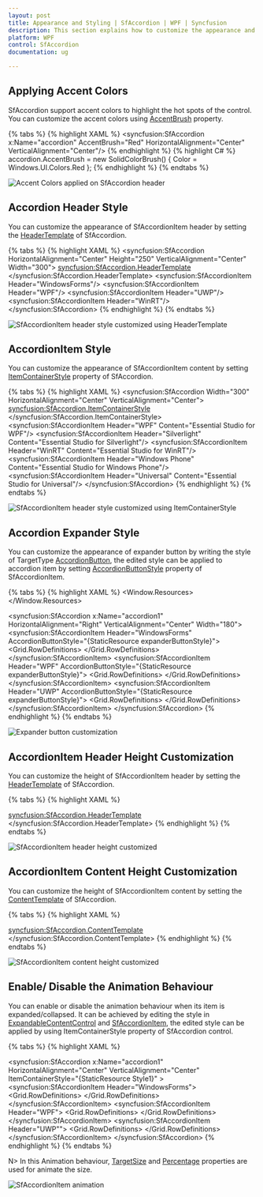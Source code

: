 ```yaml
---
layout: post
title: Appearance and Styling | SfAccordion | WPF | Syncfusion
description: This section explains how to customize the appearance and styling of SfAccordion control.
platform: WPF
control: SfAccordion
documentation: ug

---
```


## Applying Accent Colors

SfAccordion support accent colors to highlight the hot spots of the control. You can customize the accent colors using [AccentBrush](https://help.syncfusion.com/cr/cref_files/wpf/Syncfusion.SfAccordion.WPF~Syncfusion.Windows.Controls.Layout.SfAccordion~AccentBrush.html) property.

{% tabs %}
{% highlight XAML %}
<syncfusion:SfAccordion x:Name="accordion"  AccentBrush="Red"  HorizontalAlignment="Center" VerticalAlignment="Center"/>
{% endhighlight %}
{% highlight C# %}
accordion.AccentBrush = new SolidColorBrush() { Color = Windows.UI.Colors.Red };
{% endhighlight %}
{% endtabs %}

![Accent Colors applied on SfAccordion header](Appearance-and-Styling-images/Accent-Brush_img1.png)

## Accordion Header Style

You can customize the appearance of SfAccordionItem header by setting the [HeaderTemplate](https://help.syncfusion.com/cr/wpf/Syncfusion.SfAccordion.WPF~Syncfusion.Windows.Controls.Layout.SfAccordion~HeaderTemplate.html) of SfAccordion.

{% tabs %}
{% highlight XAML %}
<syncfusion:SfAccordion HorizontalAlignment="Center" Height="250"  VerticalAlignment="Center" Width="300">
	<!-- For customizinng header -->
	<syncfusion:SfAccordion.HeaderTemplate>
		<DataTemplate>
			<TextBlock Text="{Binding}" Foreground="Red" Opacity="1" FontFamily="Calibri" FontWeight="Bold" FontSize="20"/>
		</DataTemplate>
	</syncfusion:SfAccordion.HeaderTemplate>
	<syncfusion:SfAccordionItem Header="WindowsForms"/>
	<syncfusion:SfAccordionItem Header="WPF"/>
	<syncfusion:SfAccordionItem Header="UWP"/>
	<syncfusion:SfAccordionItem Header="WinRT"/>
</syncfusion:SfAccordion>
{% endhighlight %}
{% endtabs %}

![SfAccordionItem header style customized using HeaderTemplate](Appearance-and-Styling-images/Accordion-Header-Style_img1.png)

## AccordionItem Style

You can customize the appearance of SfAccordionItem content by setting [ItemContainerStyle](https://help.syncfusion.com/cr/wpf/Syncfusion.SfAccordion.WPF~Syncfusion.Windows.Controls.Layout.SfAccordion~ItemContainerStyle.html) property of SfAccordion.

{% tabs %}
{% highlight XAML %}
<syncfusion:SfAccordion  Width="300"  HorizontalAlignment="Center" VerticalAlignment="Center">
	<syncfusion:SfAccordion.ItemContainerStyle>
		<Style TargetType="syncfusion:SfAccordionItem">
			<Setter Property="Foreground"  Value="Red"/>
			<Setter Property="FontSize"  Value="14"/>
		</Style>
	</syncfusion:SfAccordion.ItemContainerStyle>
	<syncfusion:SfAccordionItem Header="WPF" Content="Essential Studio for WPF"/>
	<syncfusion:SfAccordionItem Header="Silverlight" Content="Essential Studio for Silverlight"/>
	<syncfusion:SfAccordionItem Header="WinRT" Content="Essential Studio for WinRT"/>
	<syncfusion:SfAccordionItem Header="Windows Phone" Content="Essential Studio for Windows Phone"/>
	<syncfusion:SfAccordionItem Header="Universal"  Content="Essential Studio for Universal"/>
</syncfusion:SfAccordion>
{% endhighlight %}
{% endtabs %}

![SfAccordionItem header style customized using ItemContainerStyle](Appearance-and-Styling-images/AccordionItem-Content-img1.png)

## Accordion Expander Style

You can customize the appearance of expander button by writing the style of TargetType [AccordionButton](https://help.syncfusion.com/cr/wpf/Syncfusion.SfAccordion.WPF~Syncfusion.Windows.Controls.Layout.AccordionButton.html), the edited style can be applied to accordion item by setting [AccordionButtonStyle](https://help.syncfusion.com/cr/wpf/Syncfusion.SfAccordion.WPF~Syncfusion.Windows.Controls.Layout.SfAccordionItem~AccordionButtonStyle.html) property of SfAccordionItem.

{% tabs %}
{% highlight XAML %}
<Window.Resources>
    <!--  AccordionButton Style -->
	<Style TargetType="syncfusion:AccordionButton" x:Key="expanderButtonStyle">
		<Setter Property="Template">
			<Setter.Value>
				<ControlTemplate TargetType="syncfusion:AccordionButton">
					<Grid Margin="{TemplateBinding Padding}" Background="Transparent">
						<VisualStateManager.VisualStateGroups>
							<VisualStateGroup x:Name="ExpandDirectionStates">
								<VisualStateGroup.Transitions>
									<VisualTransition GeneratedDuration="0" />
								</VisualStateGroup.Transitions>
							</VisualStateGroup>
							<VisualStateGroup x:Name="ExpansionStates">
								<VisualStateGroup.Transitions>
									<VisualTransition GeneratedDuration="0" />
								</VisualStateGroup.Transitions>
							    <VisualState x:Name="Collapsed">
							        <Storyboard>
									    <DoubleAnimation BeginTime="00:00:00" Duration="00:00:00.3" Storyboard.TargetName="icon" Storyboard.TargetProperty="(UIElement.RenderTransform).(TransformGroup.Children)[2].(RotateTransform.Angle)" To="0" />
								    </Storyboard>
								</VisualState>
								<VisualState x:Name="Expanded">
									<Storyboard>
										<DoubleAnimation BeginTime="00:00:00" Duration="00:00:00.3" Storyboard.TargetName="icon" Storyboard.TargetProperty="(UIElement.RenderTransform).(TransformGroup.Children)[2].(RotateTransform.Angle)" To="90" />
											<ColorAnimationUsingKeyFrames BeginTime="00:00:00" Duration="00:00:00.0010000" Storyboard.TargetName="ExpandedBackground" Storyboard.TargetProperty="(Border.Background).(SolidColorBrush.Color)">
												<SplineColorKeyFrame KeyTime="00:00:00" Value="DeepPink" />
									    	</ColorAnimationUsingKeyFrames>
										<DoubleAnimationUsingKeyFrames BeginTime="00:00:00" Duration="00:00:00.0010000" Storyboard.TargetName="ExpandedBackground" Storyboard.TargetProperty="(UIElement.Opacity)">
								     		<SplineDoubleKeyFrame KeyTime="00:00:00" Value="0.5" />
										</DoubleAnimationUsingKeyFrames>
									</Storyboard>
								</VisualState>
							</VisualStateGroup>
						</VisualStateManager.VisualStateGroups>
						<Border x:Name="background" Background="{Binding Background}"  CornerRadius="1,1,1,1">
							<Grid>
								<Border Height="Auto" Margin="0,0,0,0" x:Name="ExpandedBackground" VerticalAlignment="Stretch" Opacity="0" Background="Red" BorderBrush="Yellow" BorderThickness="{TemplateBinding BorderThickness}" CornerRadius="1,1,1,1" />
								<Border Height="Auto" Margin="0,0,0,0" x:Name="MouseOverBackground" VerticalAlignment="Stretch" Opacity="0" Background="Green" BorderBrush="Yellow" BorderThickness="{TemplateBinding BorderThickness}" CornerRadius="1,1,1,1" />
								<Grid Background="Transparent">
									<Grid.ColumnDefinitions>
										<ColumnDefinition Width="Auto"  />
										<ColumnDefinition Width="Auto" />
									</Grid.ColumnDefinitions>
									<Grid.RowDefinitions>
										<RowDefinition Height="Auto"/>
										<RowDefinition Height="Auto"  />
									</Grid.RowDefinitions>
									<Grid Height="19" HorizontalAlignment="Center" x:Name="icon"  VerticalAlignment="Center" Width="19" RenderTransformOrigin="0.5,0.5" Grid.Column="0" Grid.Row="0">
										<Grid.RenderTransform>
											<TransformGroup>
												<ScaleTransform />
												<SkewTransform />
												<RotateTransform Angle="-90" />
												<TranslateTransform />
											</TransformGroup>
										</Grid.RenderTransform>
										<Path Height="Auto" HorizontalAlignment="Center" Margin="0,0,0,0" x:Name="arrow" VerticalAlignment="Center" Width="Auto" RenderTransformOrigin="0.5,0.5" Stroke="Yellow" StrokeThickness="2" Data="M 1,1.5 L 4.5,5 L 8,1.5">
											<Path.RenderTransform>
												<TransformGroup>
													<ScaleTransform />
													<SkewTransform />
													<RotateTransform />
													<TranslateTransform />
												</TransformGroup>
											</Path.RenderTransform>
										</Path>
									</Grid>
						    		<ContentPresenter HorizontalAlignment="{TemplateBinding HorizontalContentAlignment}" Margin="6,6,6,0" x:Name="header" Grid.Column="1" Grid.Row="0" Grid.RowSpan="1" Content="{TemplateBinding Content}" ContentTemplate="{TemplateBinding ContentTemplate}" />
								</Grid>
							</Grid>
						</Border>
					</Grid>
				</ControlTemplate>
			</Setter.Value>
		</Setter>
	</Style>
</Window.Resources>

<!--SfAccordion Control -->
<syncfusion:SfAccordion x:Name="accordion1" HorizontalAlignment="Right" VerticalAlignment="Center" Width="180">
    <syncfusion:SfAccordionItem Header="WindowsForms" AccordionButtonStyle="{StaticResource expanderButtonStyle}">
		<Grid  Background="#FFF4F3F2">
			<Grid.RowDefinitions>
	    		<RowDefinition Height="40"/>
				<RowDefinition Height="40"/>
				<RowDefinition Height="40"/>
			</Grid.RowDefinitions>
			<TextBlock Text="Grids" Margin="10,10,10,2" FontSize="13.333" Grid.Row="0"/>
			<TextBlock Text="Layout" Margin="10,10,10,2" FontSize="13.333" Grid.Row="1"/>
			<TextBlock Text="Data Visualization" Margin="10,10,10,2" FontSize="13.333" Grid.Row="2"/>
		</Grid>
    </syncfusion:SfAccordionItem>
	<syncfusion:SfAccordionItem Header="WPF" AccordionButtonStyle="{StaticResource expanderButtonStyle}">
		<Grid  Background="#FFF4F3F2">
			<Grid.RowDefinitions>
				<RowDefinition Height="40"/>
				<RowDefinition Height="40"/>
				<RowDefinition Height="40"/>
			</Grid.RowDefinitions>
		    <TextBlock Text="Grids" Margin="10,10,10,2" FontSize="13.333" Grid.Row="0"/>
		    <TextBlock Text="Layout" Margin="10,10,10,2" FontSize="13.333" Grid.Row="1"/>
		    <TextBlock Text="Data Visualization" Margin="10,10,10,2" FontSize="13.333" Grid.Row="2"/>
		</Grid>
	</syncfusion:SfAccordionItem>
	<syncfusion:SfAccordionItem Header="UWP" AccordionButtonStyle="{StaticResource expanderButtonStyle}">
		<Grid  Background="#FFF4F3F2">
			<Grid.RowDefinitions>
				<RowDefinition Height="40"/>
				<RowDefinition Height="40"/>
				<RowDefinition Height="40"/>
			</Grid.RowDefinitions>
			<TextBlock Text="Grids" Margin="10,10,10,2" FontSize="13.333" Grid.Row="0"/>
			<TextBlock Text="Layout" Margin="10,10,10,2" FontSize="13.333" Grid.Row="1"/>
			<TextBlock Text="Data Visualization" Margin="10,10,10,2" FontSize="13.333" Grid.Row="2"/>
		</Grid>
	</syncfusion:SfAccordionItem>
</syncfusion:SfAccordion>
{% endhighlight %}
{% endtabs %}

![Expander button customization](Appearance-and-Styling-images/Expander-Button-Style_img1.png)

## AccordionItem Header Height Customization

You can customize the height of SfAccordionItem header by setting the [HeaderTemplate](https://help.syncfusion.com/cr/wpf/Syncfusion.SfAccordion.WPF~Syncfusion.Windows.Controls.Layout.SfAccordion~HeaderTemplate.html) of SfAccordion. 

{% tabs %}
{% highlight XAML %}
<!-- For customizinng header -->		
<syncfusion:SfAccordion.HeaderTemplate>
	<DataTemplate>
		<TextBlock Text="{Binding Name}"  Height="50" FontSize="30"  VerticalAlignment="Center"/>
	</DataTemplate>
</syncfusion:SfAccordion.HeaderTemplate>
{% endhighlight %}
{% endtabs %}

![SfAccordionItem header height customized](Appearance-and-Styling-images/Accordion-Header-Style_img2.png)

## AccordionItem Content Height Customization

You can customize the height of SfAccordionItem content by setting the [ContentTemplate](https://help.syncfusion.com/cr/wpf/Syncfusion.SfAccordion.WPF~Syncfusion.Windows.Controls.Layout.SfAccordion~ContentTemplate.html) of SfAccordion.

{% tabs %}
{% highlight XAML %}
<!-- For customizinng SfAccordionItem content -->	
<syncfusion:SfAccordion.ContentTemplate>
	<DataTemplate>
		<TextBlock Text="{Binding Description}" Height="60"/>
	</DataTemplate>
</syncfusion:SfAccordion.ContentTemplate>
{% endhighlight %}
{% endtabs %}

![SfAccordionItem content height customized](Appearance-and-Styling-images/AccordionItem-Height_img1.png)

## Enable/ Disable the Animation Behaviour

You can enable or disable the animation behaviour when its item is expanded/collapsed. It can be achieved by editing the style in [ExpandableContentControl](https://help.syncfusion.com/cr/wpf/Syncfusion.SfAccordion.WPF~Syncfusion.Windows.Controls.Layout.ExpandableContentControl.html) and [SfAccordionItem](https://help.syncfusion.com/cr/wpf/Syncfusion.SfAccordion.WPF~Syncfusion.Windows.Controls.Layout.SfAccordionItem.html), the edited style can be applied by using ItemContainerStyle property of SfAccordion control.

{% tabs %}
{% highlight XAML %}
<!-- ExpandableContentControl Style  -->
<Style TargetType="syncfusion:ExpandableContentControl" x:Key="expandableContentStyle">
	<Setter Property="TargetSize" Value="200,200"/>
	<Setter Property="Template">
		<Setter.Value>
			<ControlTemplate TargetType="syncfusion:ExpandableContentControl">
				<ContentPresenter x:Name="ContentSite"  Cursor="{TemplateBinding Cursor}" HorizontalAlignment="{TemplateBinding HorizontalContentAlignment}" VerticalAlignment="{TemplateBinding VerticalContentAlignment}" Margin="0" ContentTemplate="{TemplateBinding ContentTemplate}" />
	 		</ControlTemplate>
		</Setter.Value>
	</Setter>
</Style>

<!--  SfAccordionItem Style  -->
<Style x:Key="Style1"  TargetType="syncfusion:SfAccordionItem">
	<Setter Property="Template">
		<Setter.Value>
			<ControlTemplate TargetType="syncfusion:SfAccordionItem">
				<!-- Background="{TemplateBinding Background}"  -->
				<Grid Background="Blue" HorizontalAlignment="{TemplateBinding HorizontalAlignment}" VerticalAlignment="{TemplateBinding VerticalAlignment}">
					<VisualStateManager.VisualStateGroups>
	 					<!-- ExpansionStates -->
						<VisualStateGroup x:Name="ExpansionStates">
							<VisualStateGroup.Transitions>
								<VisualTransition GeneratedDuration="0"/>
						 	</VisualStateGroup.Transitions>
							<!-- enable animation-->
							<VisualState x:Name="Collapsed">
								<Storyboard>
									<DoubleAnimationUsingKeyFrames BeginTime="00:00:01" Duration="00:00:10" Storyboard.TargetName="ExpandSite" Storyboard.TargetProperty="(layout:ExpandableContentControl.Percentage)">
 										<SplineDoubleKeyFrame KeySpline="0.2,0,0,1" KeyTime="00:00:10.0" Value="0" />
									</DoubleAnimationUsingKeyFrames>
								</Storyboard>
							</VisualState>
							<VisualState x:Name="Expanded">
								<Storyboard>
									<DoubleAnimationUsingKeyFrames BeginTime="00:00:01" Duration="00:00:10" Storyboard.TargetName="ExpandSite" Storyboard.TargetProperty="(layout:ExpandableContentControl.Percentage)">
										<SplineDoubleKeyFrame KeySpline="0.2,0,0,1" KeyTime="00:00:10.0" Value="1" />
									</DoubleAnimationUsingKeyFrames>
								</Storyboard>
							</VisualState>
						</VisualStateGroup>
						<!-- ExpansionStates -->
						<VisualStateGroup x:Name="LockedStates">
							<VisualStateGroup.Transitions>
								<VisualTransition GeneratedDuration="0" />
							</VisualStateGroup.Transitions>
							<VisualState x:Name="Locked">
								<Storyboard>
									<ObjectAnimationUsingKeyFrames Duration="0" Storyboard.TargetName="ExpanderButton" Storyboard.TargetProperty="IsEnabled">
										<DiscreteObjectKeyFrame KeyTime="0">
											<DiscreteObjectKeyFrame.Value>
												<sys:Boolean>False</sys:Boolean>
											</DiscreteObjectKeyFrame.Value>
										</DiscreteObjectKeyFrame>
									</ObjectAnimationUsingKeyFrames>
								</Storyboard>
							</VisualState>
							<VisualState x:Name="Unlocked">
								<Storyboard>
									<ObjectAnimationUsingKeyFrames Duration="0" Storyboard.TargetName="ExpanderButton" Storyboard.TargetProperty="IsEnabled">
										<DiscreteObjectKeyFrame KeyTime="0">
											<DiscreteObjectKeyFrame.Value>
												<sys:Boolean>True</sys:Boolean>
											</DiscreteObjectKeyFrame.Value>
										</DiscreteObjectKeyFrame>
									</ObjectAnimationUsingKeyFrames>
								</Storyboard>
							</VisualState>
						</VisualStateGroup>
					</VisualStateManager.VisualStateGroups>
					<Border x:Name="Background" Padding="{TemplateBinding Padding}" BorderBrush="{TemplateBinding BorderBrush}" BorderThickness="{TemplateBinding BorderThickness}" CornerRadius="1,1,1,1">
						<Grid>
							<Grid.RowDefinitions>
								<RowDefinition Height="Auto" />
								<RowDefinition Height="Auto" />
							</Grid.RowDefinitions>
							<Grid.ColumnDefinitions>
								<ColumnDefinition Width="Auto" />
								<ColumnDefinition Width="Auto" />
							</Grid.ColumnDefinitions>
							<syncfusion:AccordionButton Name="ExpanderButton"  Style="{TemplateBinding AccordionButtonStyle}" Content="{TemplateBinding Header}" ContentTemplate="{TemplateBinding HeaderTemplate}" IsChecked="{TemplateBinding IsSelected}" IsTabStop="True" Grid.Row="0" Padding="0,0,0,0" Margin="0,0,0,0" FontFamily="{TemplateBinding FontFamily}" FontSize="{TemplateBinding FontSize}" FontStretch="{TemplateBinding FontStretch}" FontStyle="{TemplateBinding FontStyle}" FontWeight="{TemplateBinding FontWeight}" Foreground="{TemplateBinding Foreground}" HorizontalContentAlignment="{TemplateBinding HorizontalContentAlignment}" VerticalContentAlignment="{TemplateBinding VerticalContentAlignment}" HorizontalAlignment="{TemplateBinding HorizontalAlignment}" VerticalAlignment="{TemplateBinding VerticalAlignment}" Background="{TemplateBinding Background}" />
							<syncfusion:ExpandableContentControl Name="ExpandSite"  Grid.Row="1" IsTabStop="False" Percentage="0"  Content="{TemplateBinding Content}" ContentTemplate="{TemplateBinding ContentTemplate}" Margin="0,0,0,0" Style="{StaticResource expandableContentStyle}" FontFamily="{TemplateBinding FontFamily}" FontSize="{TemplateBinding FontSize}" FontStretch="{TemplateBinding FontStretch}" FontStyle="{TemplateBinding FontStyle}" FontWeight="{TemplateBinding FontWeight}" Foreground="{TemplateBinding Foreground}" HorizontalContentAlignment="{TemplateBinding HorizontalContentAlignment}" VerticalContentAlignment="{TemplateBinding VerticalContentAlignment}" HorizontalAlignment="{TemplateBinding HorizontalAlignment}" VerticalAlignment="{TemplateBinding VerticalAlignment}" />
						</Grid>
					</Border>
				</Grid>
			</ControlTemplate>
		</Setter.Value>
	</Setter>
</Style>

<!--SfAccordion Control -->
<syncfusion:SfAccordion x:Name="accordion1" HorizontalAlignment="Center" VerticalAlignment="Center"  ItemContainerStyle="{StaticResource Style1}" >
	<syncfusion:SfAccordionItem Header="WindowsForms">
		<Grid  Background="#FFF4F3F2">
			<Grid.RowDefinitions>
				<RowDefinition Height="40"/>
				<RowDefinition Height="40"/>
				<RowDefinition Height="40"/>
			</Grid.RowDefinitions>
			<TextBlock Text="Grids" Margin="10,10,10,2" FontSize="13.333" Grid.Row="0"/>
			<TextBlock Text="Layout" Margin="10,10,10,2" FontSize="13.333" Grid.Row="1"/>
			<TextBlock Text="Data Visualization" Margin="10,10,10,2" FontSize="13.333" Grid.Row="2"/>
		</Grid>
	</syncfusion:SfAccordionItem>
	<syncfusion:SfAccordionItem Header="WPF">
		<Grid  Background="#FFF4F3F2">
			<Grid.RowDefinitions>
				<RowDefinition Height="40"/>
				<RowDefinition Height="40"/>
				<RowDefinition Height="40"/>
			</Grid.RowDefinitions>
			<TextBlock Text="Grids" Margin="10,10,10,2" FontSize="13.333" Grid.Row="0"/>
			<TextBlock Text="Layout" Margin="10,10,10,2" FontSize="13.333" Grid.Row="1"/>
			<TextBlock Text="Data Visualization" Margin="10,10,10,2" FontSize="13.333" Grid.Row="2"/>
		</Grid>
	</syncfusion:SfAccordionItem>
	<syncfusion:SfAccordionItem Header="UWP"">
		<Grid  Background="#FFF4F3F2">
			<Grid.RowDefinitions>
				<RowDefinition Height="40"/>
				<RowDefinition Height="40"/>
				<RowDefinition Height="40"/>
			</Grid.RowDefinitions>
			<TextBlock Text="Grids" Margin="10,10,10,2" FontSize="13.333" Grid.Row="0"/>
			<TextBlock Text="Layout" Margin="10,10,10,2" FontSize="13.333" Grid.Row="1"/>
			<TextBlock Text="Data Visualization" Margin="10,10,10,2" FontSize="13.333" Grid.Row="2"/>
		</Grid>
	</syncfusion:SfAccordionItem>
</syncfusion:SfAccordion>
{% endhighlight %}
{% endtabs %}

 N> In this Animation behaviour, [TargetSize](https://help.syncfusion.com/cr/cref_files/wpf/Syncfusion.SfAccordion.WPF~Syncfusion.Windows.Controls.Layout.ExpandableContentControl~TargetSize.html) and [Percentage](https://help.syncfusion.com/cr/wpf/Syncfusion.SfAccordion.WPF~Syncfusion.Windows.Controls.Layout.ExpandableContentControl~Percentage.html) properties are used for animate the size.

 ![SfAccordionItem animation](Appearance-and-Styling-images/Accordion-Animation_img1.png)